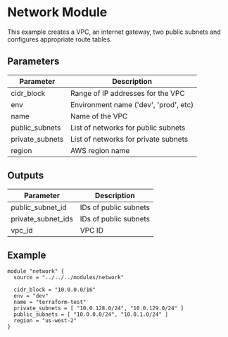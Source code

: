 
# Network Module

This example creates a VPC, an internet gateway, two public subnets and
configures appropriate route tables.

## Parameters

| Parameter         | Description                             |
|-------------------|-----------------------------------------|
| cidr_block        | Range of IP addresses for the VPC       |
| env               | Environment name ('dev', 'prod', etc)   |
| name              | Name of the VPC                         |
| public_subnets    | List of networks for public subnets     |
| private_subnets   | List of networks for private subnets    |
| region            | AWS region name                         |

## Outputs

| Parameter          | Description                             |
|--------------------|-----------------------------------------|
| public_subnet_id   | IDs of public subnets                   |
| private_subnet_ids | IDs of public subnets                   |
| vpc_id             | VPC ID                                  |

## Example

    module "network" {
      source = "../../../modules/network"
    
      cidr_block = "10.0.0.0/16"
      env = "dev"
      name = "terraform-test"
      private_subnets = [ "10.0.128.0/24", "10.0.129.0/24" ]
      public_subnets = [ "10.0.0.0/24", "10.0.1.0/24" ]
      region = "us-west-2"
    }

